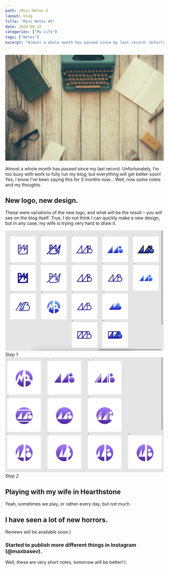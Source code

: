 ```yaml
---
path: /Mini-Notes-5
layout: blog
title: "Mini Notes #5"
date: 2020-09-22
categories: ["My Life"]
tags: ["Notes"]
excerpt: "Almost a whole month has passed since my last record. Unfortunately, I’m too busy with work to fully run my blog, but everything will get better soon!"
---
```


![Mini Notes #5](../../images/uploads/016-Typewriter.jpg "Mini Notes #5")

Almost a whole month has passed since my last record. Unfortunately, I’m too busy with work to fully run my blog, but everything will get better soon!
Yes, I know I’ve been saying this for 3 months now…
Well, now some notes and my thoughts.

## New logo, new design.

These were variations of the new logo, and what will be the result – you will see on the blog itself. True, I do not think I can quickly make a new design, but in any case, my wife is trying very hard to draw it.

![Mini Notes #5](../../images/uploads/new_logo_for_my_blog_001.png "Mini Notes #5")
_Step 1_
![Mini Notes #5](../../images/uploads/new_logo_for_my_blog_002.png "Mini Notes #5")
_Step 2_

## Playing with my wife in Hearthstone

Yeah, sometimes we play, or rather every day, but not much.

## I have seen a lot of new horrors.

Reviews will be available soon.)

### Started to publish more different things in Instagram (@maxbasev).

Well, these are very short notes, tomorrow will be better!:).
